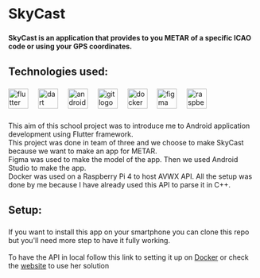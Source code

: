 <h1 align="left">SkyCast</h1>

###

<h4 align="left">SkyCast is an application that provides to you METAR of a specific ICAO code or using your GPS coordinates.</h4>

###

<h2 align="left">Technologies used:</h2>

###

<div align="left">
  <img src="https://cdn.jsdelivr.net/gh/devicons/devicon/icons/flutter/flutter-original.svg" height="40" alt="flutter logo"  />
  <img width="12" />
  <img src="https://cdn.jsdelivr.net/gh/devicons/devicon/icons/dart/dart-original.svg" height="40" alt="dart logo"  />
  <img width="12" />
  <img src="https://cdn.jsdelivr.net/gh/devicons/devicon/icons/androidstudio/androidstudio-original.svg" height="40" alt="androidstudio logo"  />
  <img width="12" />
  <img src="https://cdn.jsdelivr.net/gh/devicons/devicon/icons/git/git-original.svg" height="40" alt="git logo"  />
  <img width="12" />
  <img src="https://cdn.jsdelivr.net/gh/devicons/devicon/icons/docker/docker-original.svg" height="40" alt="docker logo"  />
  <img width="12" />
  <img src="https://cdn.jsdelivr.net/gh/devicons/devicon/icons/figma/figma-original.svg" height="40" alt="figma logo"  />
  <img width="12" />
  <img src="https://cdn.jsdelivr.net/gh/devicons/devicon/icons/raspberrypi/raspberrypi-original.svg" height="40" alt="raspberrypi logo"  />
</div>

###

<p align="left">This aim of this school project was to introduce me to Android application development using Flutter framework.<br>This project was done in team of three and we choose to make SkyCast because we want to make an app for METAR.<br>Figma was used to make the model of the app. Then we used Android Studio to make the app.<br>Docker was used on a Raspberry Pi 4 to host AVWX API. All the setup was done by me because I have already used this API to parse it in C++.</p>

###

<h2 align="left">Setup:</h2>

###

If you want to install this app on your smartphone you can clone this repo but you'll need more step to have it fully working.<br><br>To have the API in local follow this link to setting it up on [Docker](https://github.com/avwx-rest/avwx-api) or check the [website](https://info.avwx.rest/) to use her solution

###

